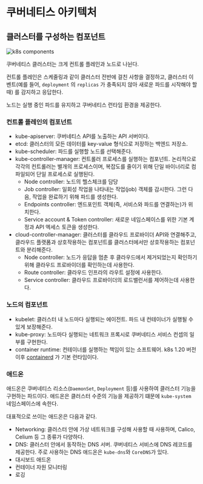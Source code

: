 # 쿠버네티스 아키텍처

## 클러스터를 구성하는 컴포넌트

![k8s components](https://d33wubrfki0l68.cloudfront.net/2475489eaf20163ec0f54ddc1d92aa8d4c87c96b/e7c81/images/docs/components-of-kubernetes.svg)

쿠버네티스 클러스터는 크게 컨트롤 플레인과 노드로 나뉜다. 

컨트롤 플레인은 스케줄링과 같이 클러스터 전반에 걸친 사항을 결정하고, 클러스터 이벤트(예를 들어, `deployment` 의 `replicas` 가 충족되지 않아 새로운 파드를 시작해야 할 때) 를 감지하고 응답한다.

노드는 실행 중인 파드를 유지하고 쿠버네티스 런타임 환경을 제공한다.

### 컨트롤 플레인의 컴포넌트

- kube-apiserver: 쿠버네티스 API를 노출하는 API 서버이다.
- etcd: 클러스터의 모든 데이터를 key-value 형식으로 저장하는 백엔드 저장소.
- kube-scheduler: 파드를 실행할 노드를 선택해준다.
- kube-controller-manager: 컨트롤러 프로세스를 실행하는 컴포넌트. 논리적으로 각각의 컨트롤러는 별개의 프로세스이며, 복잡도를 줄이기 위해 단일 바이너리로 컴파일되어 단일 프로세스로 실행된다.
	- Node controller: 노드의 헬스체크를 담당
	- Job controller: 일회성 작업을 나타내는 작업(job) 객체를 감시한다. 그런 다음, 작업을 완료하기 위해 파드를 생성한다.
	- Endpoints controller: 엔드포인트 객체(즉, 서비스와 파드를 연결하는)가 위치한다.
	- Service account & Token controller:  새로운 네임스페이스를 위한 기본 계정과 API 엑세스 토큰을 생성한다.
- cloud-controller-manager: 클러스터를 클라우드 프로바이더 API와 연결해주고, 클라우드 플랫폼과 상호작용하는 컴포넌트를 클러스터에서만 상호작용하는 컴포넌트와 분리해준다.
	- Node controller: 노드가 응답을 멈춘 후 클라우드에서 제거되었는지 확인하기 위해 클라우드 프로바이더를 확인하는데 사용한다.
	- Route controller: 클라우드 인프라의 라우트 설정에 사용한다.
	- Service controller: 클라우드 프로바이더의 로드밸런서를 제어하는데 사용한다.

### 노드의 컴포넌트

- kubelet: 클러스터 내 노드마다 실행되는 에이전트. 파드 내 컨테이너가 실행될 수 있게 보장해준다.
- kube-proxy: 노드마다 실행되는 네트워크 프록시로 쿠버네티스 서비스 컨셉의 일부를 구현한다.
- container runtime: 컨테이너를 실행하는 책임이 있는 소프트웨어. k8s 1.20 버전 이후  [containerd](https://containerd.io/docs/) 가 기본 런타임이다.

### 애드온

애드온은 쿠버네티스 리소스(`DaemonSet`, `Deployment` 등)를 사용하여 클러스터 기능을 구현하는 파드이다. 애드온은 클러스터 수준의 기능을 제공하기 떄문에 `kube-system` 네임스페이스에 속한다.

대표적으로 쓰이는 애드온은 다음과 같다.

- Networking: 클러스터 안에 가상 네트워크를 구성해 사용할 때 사용하며, Calico, Celium 등 그 종류가 다양하다.
- DNS: 클러스터 안에서 동작하는 DNS 서버. 쿠버네티스 서비스에 DNS 레코드를 제공한다. 주로 사용하는 DNS 애드온은 `kube-dns`와 `CoreDNS`가 있다.
- 대시보드 애드온
- 컨테이너 자원 모니터링
- 로깅 



